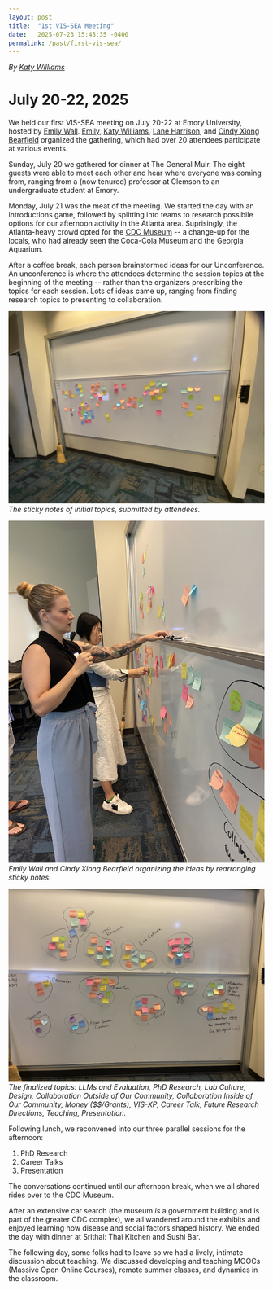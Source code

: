 ```yaml
---
layout: post
title:  "1st VIS-SEA Meeting"
date:   2025-07-23 15:45:35 -0400
permalink: /past/first-vis-sea/
---
```

*By [Katy Williams](https://kawilliams.github.io/)*

# July 20-22, 2025

We held our first VIS-SEA meeting on July 20-22 at Emory University, hosted by [Emily Wall](https://emilywall.github.io/). [Emily](https://emilywall.github.io/), [Katy Williams](https://kawilliams.github.io/), [Lane Harrison](https://web.cs.wpi.edu/~ltharrison/?_gl=1*1rsclhf*_gcl_au*MjAwNzU0Mjk0MC4xNzUzMzg0NjMy*_ga*MTAzNDc3NTYzOS4xNzUzMzg0NjMy*_ga_RE35PKQB7J*czE3NTMzODQ2MzEkbzEkZzAkdDE3NTMzODQ2MzIkajYwJGwwJGgw), and [Cindy Xiong Bearfield](https://cyxiong.com/) organized the gathering, which had over 20 attendees participate at various events. 

Sunday, July 20 we gathered for dinner at The General Muir. The eight guests were able to meet each other and hear where everyone was coming from, ranging from a (now tenured) professor at Clemson to an undergraduate student at Emory.

Monday, July 21 was the meat of the meeting. We started the day with an introductions game, followed by splitting into teams to research possibile options for our afternoon activity in the Atlanta area. Suprisingly, the Atlanta-heavy crowd opted for the [CDC Museum](https://www.cdc.gov/museum/index.htm) -- a change-up for the locals, who had already seen the Coca-Cola Museum and the Georgia Aquarium. 

After a coffee break, each person brainstormed ideas for our Unconference. An unconference is where the attendees determine the session topics at the beginning of the meeting -- rather than the organizers prescribing the topics for each session. Lots of ideas came up, ranging from finding research topics to presenting to collaboration.

![The sticky notes of initial topics, submitted by attendees.](/images/first-vis/initial-topics.JPG)
*The sticky notes of initial topics, submitted by attendees.*

![Emily and Cindy organizing the ideas on sticky notes](/images/first-vis/organizing.JPG)
*Emily Wall and Cindy Xiong Bearfield organizing the ideas by rearranging sticky notes.*

![The finalized clustering of topics](/images/first-vis/final-topics.JPG)
*The finalized topics: LLMs and Evaluation, PhD Research, Lab Culture, Design, Collaboration Outside of Our Community, Collaboration Inside of Our Community, Money ($$/Grants), VIS-XP, Career Talk, Future Research Directions, Teaching, Presentation.*

Following lunch, we reconvened into our three parallel sessions for the afternoon:
1. PhD Research
2. Career Talks
3. Presentation

The conversations continued until our afternoon break, when we all shared rides over to the CDC Museum.

After an extensive car search (the museum *is* a government building and is part of the greater CDC complex), we all wandered around the exhibits and enjoyed learning how disease and social factors shaped history. We ended the day with dinner at Srithai: Thai Kitchen and Sushi Bar.

The following day, some folks had to leave so we had a lively, intimate discussion about teaching. We discussed developing and teaching MOOCs (Massive Open Online Courses), remote summer classes, and dynamics in the classroom.


